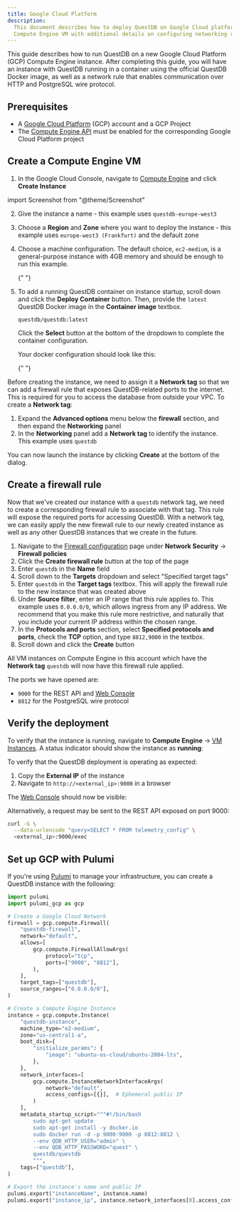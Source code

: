 ```yaml
---
title: Google Cloud Platform
description:
  This document describes how to deploy QuestDB on Google Cloud platform using a
  Compute Engine VM with additional details on configuring networking rules
---
```


This guide describes how to run QuestDB on a new Google Cloud Platform (GCP)
Compute Engine instance. After completing this guide, you will have an instance
with QuestDB running in a container using the official QuestDB Docker image, as
well as a network rule that enables communication over HTTP and PostgreSQL wire
protocol.

## Prerequisites

- A [Google Cloud Platform](https://console.cloud.google.com/getting-started)
  (GCP) account and a GCP Project
- The
  [Compute Engine API](https://console.cloud.google.com/apis/api/compute.googleapis.com)
  must be enabled for the corresponding Google Cloud Platform project

## Create a Compute Engine VM

1. In the Google Cloud Console, navigate to
   [Compute Engine](https://console.cloud.google.com/compute/instances) and
   click **Create Instance**

import Screenshot from "@theme/Screenshot"

<Screenshot
  alt="The Create Instance wizard on Google Cloud platform"
  height={598}
  src="/images/guides/google-cloud-platform/create-instance.webp"
  width={650}
/>

2. Give the instance a name - this example uses `questdb-europe-west3`
3. Choose a **Region** and **Zone** where you want to deploy the instance - this
   example uses `europe-west3 (Frankfurt)` and the default zone
4. Choose a machine configuration. The default choice, `ec2-medium`, is a
   general-purpose instance with 4GB memory and should be enough to run this
   example.

   {" "} <Screenshot
     alt="Deploying a QuestDB instance on Google Cloud Platform Compute Engine"
     height={695}
     src="/images/guides/google-cloud-platform/create-vm.webp"
     width={650}
   />

5. To add a running QuestDB container on instance startup, scroll down and click
   the **Deploy Container** button. Then, provide the `latest` QuestDB Docker
   image in the **Container image** textbox.

   ```text
   questdb/questdb:latest
   ```

   Click the **Select** button at the bottom of the dropdown to complete the
   container configuration.

   Your docker configuration should look like this:

   {" "} <Screenshot
     alt="Configuring a Docker container to launch in a new QuestDB instance on Google Cloud Platform Compute Engine"
     height={695}
     src="/images/guides/google-cloud-platform/create-vm-docker.webp"
     width={650}
   />

Before creating the instance, we need to assign it a **Network tag** so that we
can add a firewall rule that exposes QuestDB-related ports to the internet. This
is required for you to access the database from outside your VPC. To create a
**Network tag**:

1. Expand the **Advanced options** menu below the **firewall** section, and then
   expand the **Networking** panel
2. In the **Networking** panel add a **Network tag** to identify the instance.
   This example uses `questdb`

<Screenshot
  alt="Applying a Network tag to a Compute Engine VM Instance on Google Cloud Platform"
  height={610}
  src="/images/guides/google-cloud-platform/add-network-tag.webp"
  width={650}
/>

You can now launch the instance by clicking **Create** at the bottom of the
dialog.

## Create a firewall rule

Now that we've created our instance with a `questdb` network tag, we need to
create a corresponding firewall rule to associate with that tag. This rule will
expose the required ports for accessing QuestDB. With a network tag, we can
easily apply the new firewall rule to our newly created instance as well as any
other QuestDB instances that we create in the future.

1. Navigate to the
   [Firewall configuration](https://console.cloud.google.com/net-security/firewall-manager/firewall-policies)
   page under **Network Security** -> **Firewall policies**
2. Click the **Create firewall rule** button at the top of the page
3. Enter `questdb` in the **Name** field
4. Scroll down to the **Targets** dropdown and select "Specified target tags"
5. Enter `questdb` in the **Target tags** textbox. This will apply the firewall
   rule to the new instance that was created above
6. Under **Source filter**, enter an IP range that this rule applies to. This
   example uses `0.0.0.0/0`, which allows ingress from any IP address. We
   recommend that you make this rule more restrictive, and naturally that you
   include your current IP address within the chosen range.
7. In the **Protocols and ports** section, select **Specified protocols and
   ports**, check the **TCP** option, and type `8812,9000` in the textbox.
8. Scroll down and click the **Create** button

<Screenshot
  alt="Creating a firewall rule in for VPC networking on Google Cloud Platform"
  height={654}
  src="/images/guides/google-cloud-platform/firewall-rules.webp"
  width={650}
/>

All VM instances on Compute Engine in this account which have the **Network
tag** `questdb` will now have this firewall rule applied.

The ports we have opened are:

- `9000` for the REST API and [Web Console](/docs/web-console/)
- `8812` for the PostgreSQL wire protocol

## Verify the deployment

To verify that the instance is running, navigate to **Compute Engine** ->
[VM Instances](https://console.cloud.google.com/compute/instances). A status
indicator should show the instance as **running**:

<Screenshot
  alt="A QuestDB instance running on Google Cloud Platform showing a success status indicator"
  height={186}
  src="/images/guides/google-cloud-platform/instance-available.webp"
  width={650}
/>

To verify that the QuestDB deployment is operating as expected:

1. Copy the **External IP** of the instance
2. Navigate to `http://<external_ip>:9000` in a browser

The [Web Console](/docs/web-console/) should now be visible:

<Screenshot
  alt="The QuestDB Web Console running on a VM instance on Google Cloud Platform"
  height={405}
  src="/images/guides/google-cloud-platform/gcp-portal.webp"
  width={650}
/>

Alternatively, a request may be sent to the REST API exposed on port 9000:

```bash
curl -G \
  --data-urlencode "query=SELECT * FROM telemetry_config" \
  <external_ip>:9000/exec
```

## Set up GCP with Pulumi

If you're using [Pulumi](https://www.pulumi.com/gcp/) to manage your
infrastructure, you can create a QuestDB instance with the following:

```python
import pulumi
import pulumi_gcp as gcp

# Create a Google Cloud Network
firewall = gcp.compute.Firewall(
    "questdb-firewall",
    network="default",
    allows=[
        gcp.compute.FirewallAllowArgs(
            protocol="tcp",
            ports=["9000", "8812"],
        ),
    ],
    target_tags=["questdb"],
    source_ranges=["0.0.0.0/0"],
)

# Create a Compute Engine Instance
instance = gcp.compute.Instance(
    "questdb-instance",
    machine_type="e2-medium",
    zone="us-central1-a",
    boot_disk={
        "initialize_params": {
            "image": "ubuntu-os-cloud/ubuntu-2004-lts",
        },
    },
    network_interfaces=[
        gcp.compute.InstanceNetworkInterfaceArgs(
            network="default",
            access_configs=[{}],  # Ephemeral public IP
        )
    ],
    metadata_startup_script="""#!/bin/bash
        sudo apt-get update
        sudo apt-get install -y docker.io
        sudo docker run -d -p 9000:9000 -p 8812:8812 \
        --env QDB_HTTP_USER="admin" \
        --env QDB_HTTP_PASSWORD="quest" \
        questdb/questdb
        """,
    tags=["questdb"],
)

# Export the instance's name and public IP
pulumi.export("instanceName", instance.name)
pulumi.export("instance_ip", instance.network_interfaces[0].access_configs[0].nat_ip)
```
